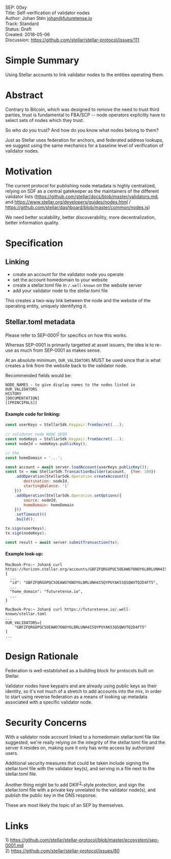 SEP: 00xy<br>
Title: Self-verification of validator nodes<br>
Author: Johan Stén <johan@futuretense.io><br>
Track: Standard<br>
Status: Draft<br>
Created: 2018-05-06<br>
Discussion: https://github.com/stellar/stellar-protocol/issues/111<br>

# Simple Summary

Using Stellar accounts to link validator nodes to the entities operating them.

# Abstract

Contrary to Bitcoin, which was designed to remove the need to trust third parties, trust is fundamental to FBA/SCP -- node operators explicitly have to select sets of nodes which they trust. 

So who *do* you trust? And how do you know what nodes belong to them?

Just as Stellar uses federation for anchors, and federated address lookups, we suggest using the same mechanics for a baseline level of verification of validator nodes.

# Motivation

The current protocol for publishing node metadata is highly centralized, relying on SDF as a central gatekeeper as the maintainers of the different validator lists (https://github.com/stellar/docs/blob/master/validators.md, and https://www.stellar.org/developers/guides/nodes.html / https://github.com/stellar/dashboard/blob/master/common/nodes.js)

We need better scalability, better discoverability, more decentralization, better information quality.

# Specification

## Linking

* create an account for the validator node you operate
* set the account homedomain to your website
* create a stellar.toml file in `/.well-known` on the website server
* add your validator node to the stellar.toml file

This creates a two-way link between the node and the website of the operating entity, uniquely identifying it.

## Stellar.toml metadata

Please refer to SEP-0001<sup>[1](#note1)</sup> for specifics on how this works.

Whereas SEP-0001 is primarily targetted at asset issuers, the idea is to re-use as much from SEP-0001 as makes sense.

At an absolute minimum, `OUR_VALIDATORS` MUST be used since that is what creates a link from the website back to the validator node.

Recommended fields would be:

```
NODE_NAMES - to give display names to the nodes listed in OUR_VALIDATORS
HISTORY
[DOCUMENTATION]
[[PRINCIPALS]]
```



#### Example code for linking:

```javascript
const userKeys = StellarSdk.Keypair.fromSecret(...);
                                               
// validator node NODE_SEED                                               
const nodeKeys = StellarSdk.Keypair.fromSecret(...);
const nodeId = nodeKeys.publicKey();

// the 
const homeDomain = '...';

const account = await server.loadAccount(userKeys.publicKey());
const tx = new StellarSdk.TransactionBuilder(account,  {fee: 100})
    .addOperation(StellarSdk.Operation.createAccount({
        destination: nodeId,
        startingBalance: '1'
    }))
    .addOperation(StellarSdk.Operation.setOptions({
        source: nodeId,
        homeDomain: homeDomain
    }))
    .setTimeout(0)
    .build();

tx.sign(userKeys);
tx.sign(nodeKeys);

const result = await server.submitTransaction(tx);
```



#### Example look-up:

```
MacBook-Pro:~ Johan$ curl https://horizon.stellar.org/accounts/GBFZFQRGOPQC5OEAWO76NOY6LBRLUNH4I5QYPUYAK53QSQWVTQ2D4FT5
{
  ...
  "id": "GBFZFQRGOPQC5OEAWO76NOY6LBRLUNH4I5QYPUYAK53QSQWVTQ2D4FT5",
  ...
  "home_domain": "futuretense.io",
  ...
}

MacBook-Pro:~ Johan$ curl https://futuretense.io/.well-known/stellar.toml
...
OUR_VALIDATORS=[
    "GBFZFQRGOPQC5OEAWO76NOY6LBRLUNH4I5QYPUYAK53QSQWVTQ2D4FT5"
]
...
```



# Design Rationale

Federation is well-established as a building block for protocols built on Stellar.

Validator nodes have keypairs and are already using public keys as their identity, so it's not much of a stretch to add accounts into the mix, in order to start using reverse federation as a means of looking up metadata associated with a specific validator node.

# Security Concerns

With a validator node account linked to a homedomain stellar.toml file like suggested, we're really relying on the integrity of the stellar.toml file and the server it resides on, making sure it only has write access by authorized users.

Additional security measures that could be taken include signing the stellar.toml file with the validator key(s), and serving in a file next to the stellar.toml file. 

Another thing might be to add DKIF<sup>[2](#note2)</sup>-style protection, and sign the stellar.toml file with a private key unrelated to the validator node(s), and publish the public key in the DNS response.

These are most likely the topic of an SEP by themselves.



# Links

<a name="note1">1) https://github.com/stellar/stellar-protocol/blob/master/ecosystem/sep-0001.md</a><br>
<a name="note2">2) https://github.com/stellar/stellar-protocol/issues/80</a><br>
